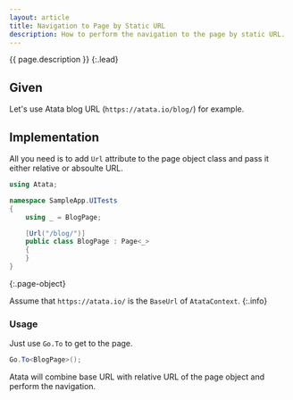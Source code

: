 ```yaml
---
layout: article
title: Navigation to Page by Static URL
description: How to perform the navigation to the page by static URL.
---
```


{{ page.description }}
{:.lead}

## Given

Let's use Atata blog URL (`https://atata.io/blog/`) for example.

## Implementation

All you need is to add `Url` attribute to the page object class and pass it either relative or absoulte URL.

```cs
using Atata;

namespace SampleApp.UITests
{
    using _ = BlogPage;

    [Url("/blog/")]
    public class BlogPage : Page<_>
    {
    }
}
```
{:.page-object}

Assume that
<code class="highlighter-rouge"><span>https://</span><span>atata.</span><span>io/</span></code>
is the `BaseUrl` of `AtataContext`.
{:.info}

### Usage

Just use `Go.To` to get to the page.

```cs
Go.To<BlogPage>();
```

Atata will combine base URL with relative URL of the page object and perform the navigation.